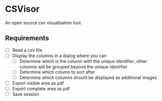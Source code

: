 # CSVisor
An open source csv visualisation tool.

## Requirements
- [ ] Read a csv file 
- [ ] Display the columns in a dialog where you can
	- [ ] Determine which is the column with the unique identifier; other columns will be grouped beyond the unique identifier
	- [ ] Determine which column to sort after
	- [ ] Determine which columns should be displayed as additional images
- [ ] Export visible area as pdf
- [ ] Export complete area as pdf
- [ ] Save session
